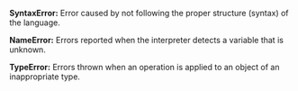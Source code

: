 
**SyntaxError:** Error caused by not following the proper structure (syntax) of the language.

**NameError:** Errors reported when the interpreter detects a variable that is unknown.

**TypeError:** Errors thrown when an operation is applied to an object of an inappropriate type.
